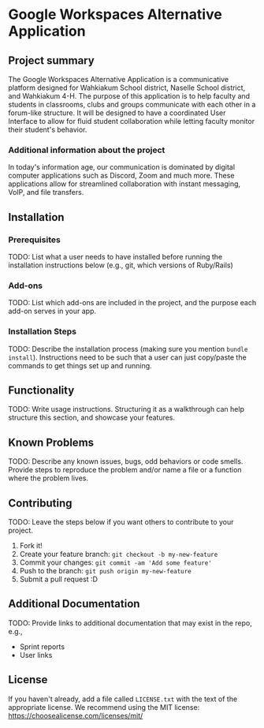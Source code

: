 # Google Workspaces Alternative Application

## Project summary

The Google Workspaces Alternative Application is a communicative platform designed for Wahkiakum School district, Naselle School district, and Wahkiakum 4-H. The purpose of this application is to help faculty and students in classrooms, clubs and groups communicate with each other in a forum-like structure. It will be designed to have a coordinated User Interface to allow for fluid student collaboration while letting faculty monitor their student's behavior. 

### Additional information about the project

In today's information age, our communication is dominated by digital computer applications such as Discord, Zoom and much more. These applications allow for streamlined collaboration with instant messaging, VoIP, and file transfers. 

## Installation

### Prerequisites

TODO: List what a user needs to have installed before running the installation instructions below (e.g., git, which versions of Ruby/Rails)

### Add-ons

TODO: List which add-ons are included in the project, and the purpose each add-on serves in your app.

### Installation Steps

TODO: Describe the installation process (making sure you mention `bundle install`).
Instructions need to be such that a user can just copy/paste the commands to get things set up and running. 


## Functionality

TODO: Write usage instructions. Structuring it as a walkthrough can help structure this section,
and showcase your features.


## Known Problems

TODO: Describe any known issues, bugs, odd behaviors or code smells. 
Provide steps to reproduce the problem and/or name a file or a function where the problem lives.


## Contributing

TODO: Leave the steps below if you want others to contribute to your project.

1. Fork it!
2. Create your feature branch: `git checkout -b my-new-feature`
3. Commit your changes: `git commit -am 'Add some feature'`
4. Push to the branch: `git push origin my-new-feature`
5. Submit a pull request :D

## Additional Documentation

TODO: Provide links to additional documentation that may exist in the repo, e.g.,
  * Sprint reports
  * User links

## License

If you haven't already, add a file called `LICENSE.txt` with the text of the appropriate license.
We recommend using the MIT license: <https://choosealicense.com/licenses/mit/>
